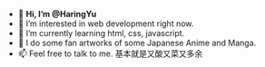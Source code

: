 - 👋 **Hi, I’m @HaringYu**
- 👀 I’m interested in web development right now.
- 🌱 I’m currently learning html, css, javascript.
- 💞️ I do some fan artworks of some Japanese Anime and Manga.
- 📫 Feel free to talk to me.
基本就是又酸又菜又多余
<!---
HaringYu/HaringYu is a ✨ special ✨ repository because its `README.md` (this file) appears on your GitHub profile.
You can click the Preview link to take a look at your changes.
--->
